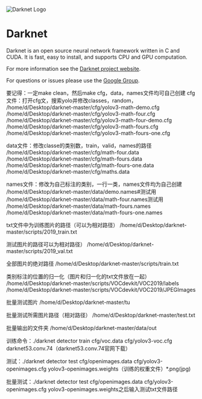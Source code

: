 ![Darknet Logo](http://pjreddie.com/media/files/darknet-black-small.png)

# Darknet #
Darknet is an open source neural network framework written in C and CUDA. It is fast, easy to install, and supports CPU and GPU computation.

For more information see the [Darknet project website](http://pjreddie.com/darknet).

For questions or issues please use the [Google Group](https://groups.google.com/forum/#!forum/darknet).


要记得：一定make clean，然后make
cfg，data，names文件均可自己创建
cfg文件：打开cfg文，搜索yolo并修改classes，random，
/home/d/Desktop/darknet-master/cfg/yolov3-math-demo.cfg
/home/d/Desktop/darknet-master/cfg/yolov3-math-four.cfg
/home/d/Desktop/darknet-master/cfg/yolov3-math-four-demo.cfg
/home/d/Desktop/darknet-master/cfg/yolov3-math-fours.cfg
/home/d/Desktop/darknet-master/cfg/yolov3-math-fours-one.cfg

data文件：修改classe的类别数，train，valid，names的路径
/home/d/Desktop/darknet-master/cfg/math-four.data
/home/d/Desktop/darknet-master/cfg/math-fours.data
/home/d/Desktop/darknet-master/cfg/math-fours-one.data
/home/d/Desktop/darknet-master/cfg/maths.data

names文件：修改为自己标注的类别，一行一类，names文件均为自己创建
/home/d/Desktop/darknet-master/data/demo.names#测试用
/home/d/Desktop/darknet-master/data/math-four.names测试用
/home/d/Desktop/darknet-master/data/math-fours.names
/home/d/Desktop/darknet-master/data/math-fours-one.names

txt文件中为训练图片的路径（可以为相对路径）
/home/d/Desktop/darknet-master/scripts/2019_train.txt

测试图片的路径可以为相对路径）
/home/d/Desktop/darknet-master/scripts/2019_val.txt

全部图片的绝对路径
/home/d/Desktop/darknet-master/scripts/train.txt

类别标注的位置的归一化（图片和归一化的txt文件放在一起）
/home/d/Desktop/darknet-master/scripts/VOCdevkit/VOC2019/labels
/home/d/Desktop/darknet-master/scripts/VOCdevkit/VOC2019/JPEGImages

批量测试图片
/home/d/Desktop/darknet-master/tu

批量测试所需图片路径（相对路径）
/home/d/Desktop/darknet-master/test.txt

批量输出的文件夹
/home/d/Desktop/darknet-master/data/out


训练命令：./darknet detector train cfg/voc.data cfg/yolov3-voc.cfg darknet53.conv.74（darknet53.conv.74官网下载）

测试：./darknet detector test cfg/openimages.data cfg/yolov3-openimages.cfg yolov3-openimages.weights（训练的权重文件）*.png(jpg)


批量测试：./darknet detector test cfg/openimages.data cfg/yolov3-openimages.cfg yolov3-openimages.weights之后输入测试txt文件路径
